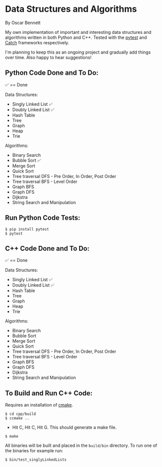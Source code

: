 # Data Structures and Algorithms

By Oscar Bennett

My own implementation of important and interesting data structures and algorithms written in both Python and C++. Tested with the [pytest](https://docs.pytest.org/en/latest/) and [Catch](https://github.com/catchorg/Catch2) frameworks respectively.

I'm planning to keep this as an ongoing project and gradually add things over time. Also happy to hear suggestions!

## Python Code Done and To Do:

:white_check_mark: == Done

Data Structures:

- Singly Linked List :white_check_mark:
- Doubly Linked List :white_check_mark:
- Hash Table
- Tree
- Graph
- Heap
- Trie

Algorithms:

- Binary Search
- Bubble Sort :white_check_mark:
- Merge Sort
- Quick Sort
- Tree traversal DFS - Pre Order, In Order, Post Order
- Tree traversal BFS - Level Order
- Graph BFS
- Graph DFS
- Dijkstra
- String Search and Manipulation

## Run Python Code Tests:

```
$ pip install pytest
$ pytest
```

## C++ Code Done and To Do:

:white_check_mark: == Done

Data Structures:

- Singly Linked List :white_check_mark:
- Doubly Linked List :white_check_mark:
- Hash Table
- Tree
- Graph
- Heap
- Trie

Algorithms:

- Binary Search
- Bubble Sort
- Merge Sort
- Quick Sort
- Tree traversal DFS - Pre Order, In Order, Post Order
- Tree traversal BFS - Level Order
- Graph BFS
- Graph DFS
- Dijkstra
- String Search and Manipulation

## To Build and Run C++ Code:
Requires an installation of [cmake](https://cmake.org).

```
$ cd cpp/build
$ ccmake ..
```
- Hit C, Hit C, Hit G. This should generate a make file.
```
$ make
```
All binaries will be built and placed in the `build/bin` directory. To run one of the binaries for example run:
```
$ bin/test_singlyLinkedLists
```